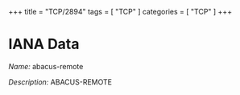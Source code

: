 +++
title = "TCP/2894"
tags = [ "TCP" ]
categories = [ "TCP" ]
+++

# IANA Data

_Name:_ abacus-remote

_Description:_ ABACUS-REMOTE

